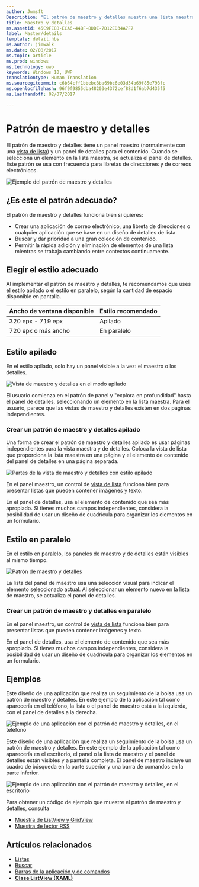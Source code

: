 ```yaml
---
author: Jwmsft
Description: "El patrón de maestro y detalles muestra una lista maestra y los detalles del elemento seleccionado actual. Este patrón se usa con frecuencia en listas de correo electrónico y de contactos y con libretas de direcciones."
title: Maestro y detalles
ms.assetid: 45C9FE8B-ECA6-44BF-8DDE-7D12ED34A7F7
label: Master/details
template: detail.hbs
ms.author: jimwalk
ms.date: 02/08/2017
ms.topic: article
ms.prod: windows
ms.technology: uwp
keywords: Windows 10, UWP
translationtype: Human Translation
ms.sourcegitcommit: c6b64cff1bbebc8ba69bc6e03d34b69f85e798fc
ms.openlocfilehash: 96f9f9855dba48203e4372cef88d1f6ab7d435f5
ms.lasthandoff: 02/07/2017

---
```

# <a name="masterdetails-pattern"></a>Patrón de maestro y detalles

<link rel="stylesheet" href="https://az835927.vo.msecnd.net/sites/uwp/Resources/css/custom.css"> 

El patrón de maestro y detalles tiene un panel maestro (normalmente con una [vista de lista](lists.md)) y un panel de detalles para el contenido. Cuando se selecciona un elemento en la lista maestra, se actualiza el panel de detalles. Este patrón se usa con frecuencia para libretas de direcciones y de correos electrónicos.

![Ejemplo del patrón de maestro y detalles](images/HIGSecOne_MasterDetail.png)

## <a name="is-this-the-right-pattern"></a>¿Es este el patrón adecuado?

El patrón de maestro y detalles funciona bien si quieres:

-   Crear una aplicación de correo electrónico, una libreta de direcciones o cualquier aplicación que se base en un diseño de detalles de lista.
-   Buscar y dar prioridad a una gran colección de contenido.
-   Permitir la rápida adición y eliminación de elementos de una lista mientras se trabaja cambiando entre contextos continuamente.

## <a name="choose-the-right-style"></a>Elegir el estilo adecuado

Al implementar el patrón de maestro y detalles, te recomendamos que uses el estilo apilado o el estilo en paralelo, según la cantidad de espacio disponible en pantalla.

| Ancho de ventana disponible | Estilo recomendado |
|------------------------|-------------------|
| 320 epx - 719 epx        | Apilado           |
| 720 epx o más ancho       | En paralelo      |

 
## <a name="stacked-style"></a>Estilo apilado

En el estilo apilado, solo hay un panel visible a la vez: el maestro o los detalles.

![Vista de maestro y detalles en el modo apilado](images/patterns-md-stacked.png)

El usuario comienza en el patrón de panel y "explora en profundidad" hasta el panel de detalles, seleccionando un elemento en la lista maestra. Para el usuario, parece que las vistas de maestro y detalles existen en dos páginas independientes.

### <a name="create-a-stacked-masterdetails-pattern"></a>Crear un patrón de maestro y detalles apilado

Una forma de crear el patrón de maestro y detalles apilado es usar páginas independientes para la vista maestra y de detalles. Coloca la vista de lista que proporciona la lista maestra en una página y el elemento de contenido del panel de detalles en una página separada.

![Partes de la vista de maestro y detalles con estilo apilado](images/patterns-md-stacked-parts.png)

En el panel maestro, un control de [vista de lista](lists.md) funciona bien para presentar listas que pueden contener imágenes y texto.

En el panel de detalles, usa el elemento de contenido que sea más apropiado. Si tienes muchos campos independientes, considera la posibilidad de usar un diseño de cuadrícula para organizar los elementos en un formulario.

## <a name="side-by-side-style"></a>Estilo en paralelo

En el estilo en paralelo, los paneles de maestro y de detalles están visibles al mismo tiempo.

![Patrón de maestro y detalles](images/patterns-masterdetail-400x227.png)

La lista del panel de maestro usa una selección visual para indicar el elemento seleccionado actual. Al seleccionar un elemento nuevo en la lista de maestro, se actualiza el panel de detalles.

### <a name="create-a-side-by-side-masterdetails-pattern"></a>Crear un patrón de maestro y detalles en paralelo

En el panel maestro, un control de [vista de lista](lists.md) funciona bien para presentar listas que pueden contener imágenes y texto.

En el panel de detalles, usa el elemento de contenido que sea más apropiado. Si tienes muchos campos independientes, considera la posibilidad de usar un diseño de cuadrícula para organizar los elementos en un formulario.

## <a name="examples"></a>Ejemplos

Este diseño de una aplicación que realiza un seguimiento de la bolsa usa un patrón de maestro y detalles. En este ejemplo de la aplicación tal como aparecería en el teléfono, la lista o el panel de maestro está a la izquierda, con el panel de detalles a la derecha.

![Ejemplo de una aplicación con el patrón de maestro y detalles, en el teléfono](images/uap-finance-phone-masterdetails-600.png)

Este diseño de una aplicación que realiza un seguimiento de la bolsa usa un patrón de maestro y detalles. En este ejemplo de la aplicación tal como aparecería en el escritorio, el panel o la lista de maestro y el panel de detalles están visibles y a pantalla completa. El panel de maestro incluye un cuadro de búsqueda en la parte superior y una barra de comandos en la parte inferior.

![Ejemplo de una aplicación con el patrón de maestro y detalles, en el escritorio](images/uap-finance-desktop700.png)

Para obtener un código de ejemplo que muestre el patrón de maestro y detalles, consulta
- [Muestra de ListView y GridView](http://go.microsoft.com/fwlink/p/?LinkId=619900)
- [Muestra de lector RSS](https://github.com/Microsoft/Windows-appsample-rssreader)

## <a name="related-articles"></a>Artículos relacionados

- [Listas](lists.md)
- [Buscar](search.md)
- [Barras de la aplicación y de comandos](app-bars.md)
- [**Clase ListView (XAML)**](https://msdn.microsoft.com/library/windows/apps/br242878)

